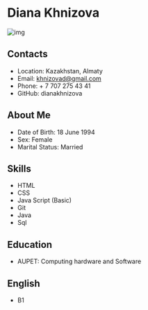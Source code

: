 # Diana Khnizova
![img](D:\rs_school\rsschool-cv\images\img.jpg)
## Contacts
 * Location: Kazakhstan, Almaty
 * Email: khnizovad@gmail.com
 * Phone: + 7 707 275 43 41
 * GitHub: dianakhnizova
## About Me
 * Date of Birth: 18 June 1994
 * Sex: Female
 * Marital Status: Married
## Skills
 * HTML
 * CSS
 * Java Script (Basic)
 * Git
 * Java
 * Sql
## Education
 * AUPET: Computing hardware and Software
## English
 * B1 


